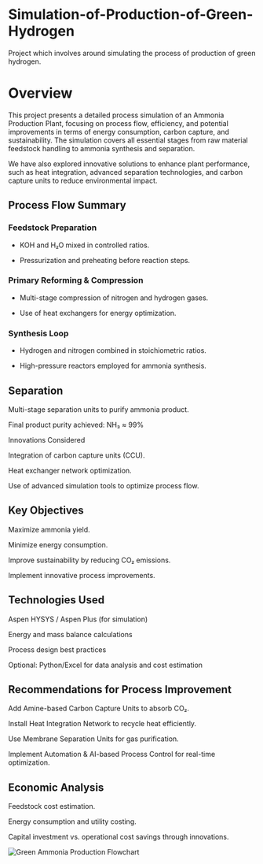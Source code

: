 # Simulation-of-Production-of-Green-Hydrogen
Project which involves around simulating the process of production of green hydrogen.

# Overview
This project presents a detailed process simulation of an Ammonia Production Plant, focusing on process flow, efficiency, and potential improvements in terms of energy consumption, carbon capture, and sustainability. The simulation covers all essential stages from raw material feedstock handling to ammonia synthesis and separation.

We have also explored innovative solutions to enhance plant performance, such as heat integration, advanced separation technologies, and carbon capture units to reduce environmental impact.

## Process Flow Summary
### Feedstock Preparation

- KOH and H₂O mixed in controlled ratios.

- Pressurization and preheating before reaction steps.

### Primary Reforming & Compression

- Multi-stage compression of nitrogen and hydrogen gases.

- Use of heat exchangers for energy optimization.

### Synthesis Loop

- Hydrogen and nitrogen combined in stoichiometric ratios.

- High-pressure reactors employed for ammonia synthesis.

## Separation

Multi-stage separation units to purify ammonia product.

Final product purity achieved: NH₃ ≈ 99%

Innovations Considered

Integration of carbon capture units (CCU).

Heat exchanger network optimization.

Use of advanced simulation tools to optimize process flow.

## Key Objectives
Maximize ammonia yield.

Minimize energy consumption.

Improve sustainability by reducing CO₂ emissions.

Implement innovative process improvements.

## Technologies Used
Aspen HYSYS / Aspen Plus (for simulation)

Energy and mass balance calculations

Process design best practices

Optional: Python/Excel for data analysis and cost estimation

## Recommendations for Process Improvement
Add Amine-based Carbon Capture Units to absorb CO₂.

Install Heat Integration Network to recycle heat efficiently.

Use Membrane Separation Units for gas purification.

Implement Automation & AI-based Process Control for real-time optimization.

## Economic Analysis
Feedstock cost estimation.

Energy consumption and utility costing.

Capital investment vs. operational cost savings through innovations.

![Green Ammonia Production Flowchart](C:\Users\hp\Pictures\Screenshots/flowdiagram.png)

